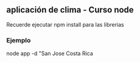 ## aplicación de clima - Curso node


Recuerde ejecutar npm install para las librerias

### Ejemplo

node app -d "San Jose Costa Rica
